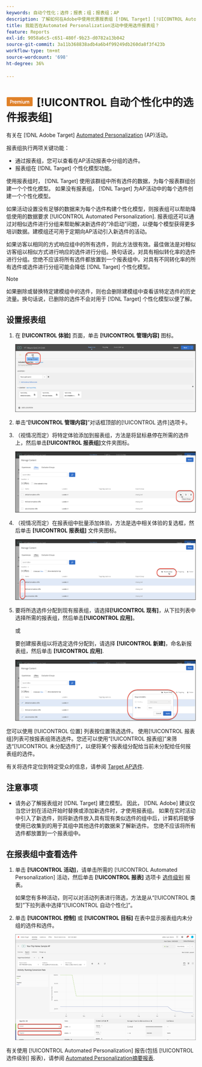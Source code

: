 ```yaml
---
keywords: 自动个性化；选件；报表；组；报表组；AP
description: 了解如何在Adobe中使用优惠报表组 [!DNL Target] [!UICONTROL Automated Personalization] 活动。
title: 我能否在Automated Personalization活动中使用选件报表组？
feature: Reports
exl-id: 9058a6c5-c651-480f-9b23-d0782a13b042
source-git-commit: 3a11b368838adb4a6b4f99249db260da8f3f423b
workflow-type: tm+mt
source-wordcount: '698'
ht-degree: 36%

---
```


# ![PREMIUM](/help/main/assets/premium.png)[!UICONTROL  自动个性化中的选件报表组]

有关在 [!DNL Adobe Target] [Automated Personalization](/help/main/c-activities/t-automated-personalization/automated-personalization.md) (AP)活动。

报表组执行两项关键功能：

* 通过报表组，您可以查看在AP活动报表中分组的选件。
* 报表组在 [!DNL Target] 个性化模型功能。

使用报表组时， [!DNL Target] 使用该群组中所有选件的数据，为每个报表群组创建一个个性化模型。 如果没有报表组， [!DNL Target] 为AP活动中的每个选件创建一个个性化模型。

如果活动设置没有足够的数据来为每个选件构建个性化模型，则报表组可以帮助降低使用的数据要求 [!UICONTROL Automated Personalization]. 报表组还可以通过对相似选件进行分组来帮助解决新选件的“冷启动”问题，以便每个模型获得更多培训数据。建模组还可用于定期向AP活动引入新选件的活动。

如果访客以相同的方式响应组中的所有选件，则此方法很有效。最佳做法是对相似访客组以相似方式进行响应的选件进行分组。换句话说，对具有相似转化率的选件进行分组。您绝不应该将所有选件都放置到一个报表组中。对具有不同转化率的所有选件或选件进行分组可能会降低 [!DNL Target] 个性化模型。

>[!NOTE]
>
>如果删除或替换特定建模组中的选件，则也会删除建模组中查看该特定选件的历史流量。换句话说，已删除的选件不会对用于 [!DNL Target] 个性化模型以便了解。

## 设置报表组

1. 在 **[!UICONTROL 体验]** 页面，单击 **[!UICONTROL 管理内容]** 图标。

   ![“管理内容”图标](/help/main/c-reports/assets/ap_manage_content.png)

1. 单击“**[!UICONTROL 管理内容]**”对话框顶部的[!UICONTROL 选件]选项卡。
1. （视情况而定）将特定体验添加到报表组，方法是将鼠标悬停在所需的选件上，然后单击&#x200B;**[!UICONTROL 报表组]**&#x200B;文件夹图标。

   ![“报表组”图标](/help/main/c-reports/assets/ap_manage_content_2.png)

1. （视情况而定）在报表组中批量添加体验，方法是选中相关体验的复选框，然后单击 **[!UICONTROL 报表组]** 文件夹图标。

   ![“报表组”图标](/help/main/c-reports/assets/ap_manage_content_3.png)

1. 要将所选选件分配到现有报表组，请选择&#x200B;**[!UICONTROL 现有]**，从下拉列表中选择所需的报表组，然后单击&#x200B;**[!UICONTROL 应用]**。

   或

   要创建报表组以将选定选件分配到，请选择 **[!UICONTROL 新建]**，命名新报表组，然后单击 **[!UICONTROL 应用]**.

   ![用于创建新报表组的新图标](/help/main/c-reports/assets/ap_reporting_groups.png)

您可以使用 [!UICONTROL 位置] 列表按位置筛选选件。 使用[!UICONTROL 报表组]列表可按报表组筛选选件。您还可以使用“[!UICONTROL 报表组]”来筛选“[!UICONTROL 未分配选件]”，以便将某个报表组分配给当前未分配给任何报表组的选件。

有关将选件定位到特定受众的信息，请参阅 [Target AP选件](/help/main/c-activities/t-automated-personalization/ap-target-offers.md#task_F207ED7A41B84FD39BB6FCBFABF4B23E).

## 注意事项

* 请务必了解报表组对 [!DNL Target] 建立模型。 因此， [!DNL Adobe] 建议仅当您计划在活动开始时替换或添加新选件时，才使用报表组。 如果在实时活动中引入了新选件，则将新选件放入具有现有类似选件的组中后，计算机将能够使用已收集到的用于其组中其他选件的数据来了解新选件。 您绝不应该将所有选件都放置到一个报表组中。

## 在报表组中查看选件

1. 单击 **[!UICONTROL 活动]**，请单击所需的 [!UICONTROL Automated Personalization] 活动，然后单击 **[!UICONTROL 报表]** 选项卡 [选件级别](/help/main/c-reports/personalization-reports/reports-ap.md) 报表。

   如果您有多种活动，则可以对活动列表进行筛选，方法是从“[!UICONTROL 类型]”下拉列表中选择“[!UICONTROL 自动个性化]”。

1. 单击 **[!UICONTROL 控制]** 或 **[!UICONTROL 目标]** 在表中显示报表组内未分组的选件和选件。

   ![选件组：控制和目标](/help/main/c-reports/c-report-settings/assets/offer-groups.png)

有关使用 [!UICONTROL Automated Personalization] 报告(包括 [!UICONTROL 选件级别] 报表)，请参阅 [Automated Personalization摘要报表](/help/main/c-reports/personalization-reports/reports-ap.md).



